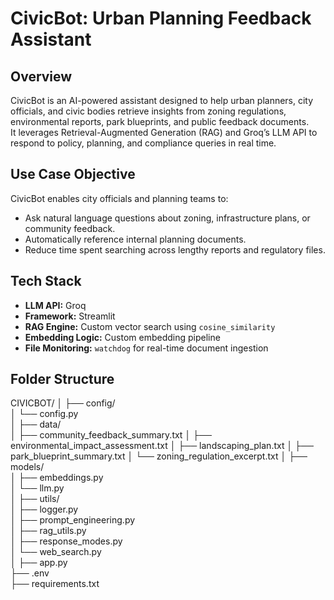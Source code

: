 # CivicBot: Urban Planning Feedback Assistant

## Overview

CivicBot is an AI-powered assistant designed to help urban planners, city officials, and civic bodies retrieve insights from zoning regulations, environmental reports, park blueprints, and public feedback documents.  
It leverages Retrieval-Augmented Generation (RAG) and Groq’s LLM API to respond to policy, planning, and compliance queries in real time.

## Use Case Objective

CivicBot enables city officials and planning teams to:

- Ask natural language questions about zoning, infrastructure plans, or community feedback.
- Automatically reference internal planning documents.
- Reduce time spent searching across lengthy reports and regulatory files.

## Tech Stack

- **LLM API:** Groq
- **Framework:** Streamlit
- **RAG Engine:** Custom vector search using `cosine_similarity`
- **Embedding Logic:** Custom embedding pipeline
- **File Monitoring:** `watchdog` for real-time document ingestion

## Folder Structure
CIVICBOT/
│
├── config/                         
│   └── config.py                   
│
├── data/                            
│   ├── community_feedback_summary.txt
│   ├── environmental_impact_assessment.txt
│   ├── landscaping_plan.txt
│   ├── park_blueprint_summary.txt
│   └── zoning_regulation_excerpt.txt
│
├── models/                          
│   ├── embeddings.py              
│   └── llm.py                     
│
├── utils/                           
│   ├── logger.py                 
│   ├── prompt_engineering.py   
│   ├── rag_utils.py              
│   ├── response_modes.py         
│   └── web_search.py             
│
├── app.py                         
├── .env                            
├── requirements.txt 
